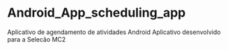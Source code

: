 # Android_App_scheduling_app
 Aplicativo de agendamento de atividades Android 
 Aplicativo desenvolvido para a Selecão MC2
